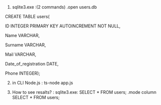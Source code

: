 1) sqlite3.exe  :(2 commands)
 .open users.db 

CREATE TABLE users(
 
  ID INTEGER PRIMARY KEY AUTOINCREMENT NOT NULL,

  Name VARCHAR,
  
  Surname VARCHAR,
  
  Mail VARCHAR,
  
  Date_of_registration DATE,
  
  Phone INTEGER);

2) in CLI Node.js : 
   ts-node app.js

3) How to see resalts? :
   sqlite3.exe:
   SELECT * FROM users;
   .mode column
   SELECT * FROM users;